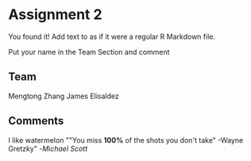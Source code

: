 # Assignment 2

You found it!  Add text to as if it were a regular R Markdown file.

Put your name in the Team Section and comment

## Team

Mengtong Zhang
James Elisaldez
## Comments

I like watermelon
""You miss **100%** of the shots you don't take" -Wayne Gretzky" -*Michael Scott*
